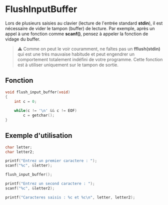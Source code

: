 # FlushInputBuffer

Lors de plusieurs saisies au clavier (lecture de l'entrée standard **stdin**), il est nécessaire de vider le tampon (buffer) de lecture. Par exemple, après un appel à une fonction comme **scanf()**, pensez à appeler la fonction de vidage du buffer.

> ⚠ Comme on peut le voir couramment, ne faîtes pas un **fflush(stdin)** qui est une très mauvaise habitude et peut engendrer un comportement totalement indéfini de votre programme. Cette fonction est à utiliser uniquement sur le tampon de sortie.

## Fonction

```C
void flush_input_buffer(void)
{
    int c = 0;
 
    while(c != '\n' && c != EOF)
        c = getchar();
}
```

## Exemple d'utilisation

```C
char letter;
char letter2;

printf("Entrez un premier caractere : ");
scanf("%c", &letter);

flush_input_buffer();

printf("Entrez un second caractere : ");
scanf("%c", &letter2);

printf("Caracteres saisis : %c et %c\n", letter, letter2);
```
